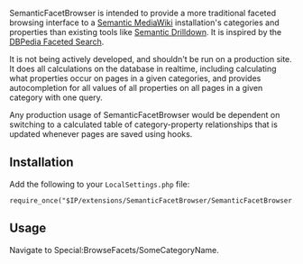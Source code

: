 SemanticFacetBrowser is intended to provide a more traditional faceted browsing
interface to a [Semantic MediaWiki][] installation's categories and properties than
existing tools like [Semantic Drilldown][].  It is inspired by the [DBPedia
Faceted Search](http://dbpedia.neofonie.de/browse/).

It is not being actively developed, and shouldn't be run on a production site.
It does all calculations on the database in realtime, including calculating what
properties occur on pages in a given categories, and provides autocompletion for
all values of all properties on all pages in a given category with one query.

Any production usage of SemanticFacetBrowser would be dependent on switching to
a calculated table of category-property relationships that is updated whenever
pages are saved using hooks.

Installation
------------

Add the following to your `LocalSettings.php` file:

    require_once("$IP/extensions/SemanticFacetBrowser/SemanticFacetBrowser.php");

Usage
-----

Navigate to Special:BrowseFacets/SomeCategoryName.

  [Semantic MediaWiki]: http://semantic-mediawiki.org/
  [Semantic Drilldown]: http://www.mediawiki.org/wiki/Extension:Semantic_Drilldown
